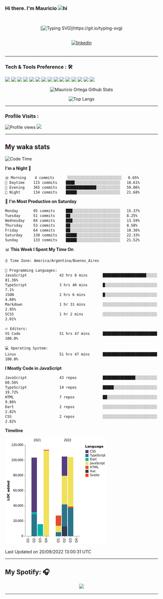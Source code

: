 ### Hi there. I'm Mauricio <img src="https://user-images.githubusercontent.com/1303154/88677602-1635ba80-d120-11ea-84d8-d263ba5fc3c0.gif" width="28px" alt="hi">
<br /> 

<div align="center">
  
[![Typing SVG](https://readme-typing-svg.herokuapp.com?size=25&duration=7000&center=true&vCenter=true&width=650&height=40&lines=WELCOME!;My+name+is+Mauricio+Ortega...;I+am+a+Front-End+Developer...;I+hope+you+find+what+you+are+looking+for...;You+have+my+contact+information...;MAY+THE+FORCE+BE+WITH+YOU...)](https://git.io/typing-svg)

</div>
  
<br />

<div align="center">
  
<a href="https://www.linkedin.com/in/mauriciortega/" target="_blank">
<img src=https://img.shields.io/badge/linkedin-%231E77B5.svg?&style=for-the-badge&logo=linkedin&logoColor=white alt=linkedin style="margin-bottom: 5px;" />
</a>
  
</div>

<br />



<!--
**Nekzus/Nekzus** is a ✨ _special_ ✨ repository because its `README.md` (this file) appears on your GitHub profile.

Here are some ideas to get you started:

- 🔭 I’m currently working on ...
- 🌱 I’m currently learning ...
- 👯 I’m looking to collaborate on ...
- 🤔 I’m looking for help with ...
- 💬 Ask me about ...
- 📫 How to reach me: ...
- 😄 Pronouns: ...
- ⚡ Fun fact: ...
-->

---

### Tech & Tools Preference : 🛠

<img src = "https://img.shields.io/badge/-HTML5-E34F26?style=flat&logo=html5&logoColor=white"> <img src = "https://img.shields.io/badge/-CSS3-1572B6?style=flat&logo=css3&logoColor=white">
<img src="https://img.shields.io/badge/-Sass-cc6699?style=flat&logo=sass&logoColor=ffffff">
<img src="https://img.shields.io/badge/-Bootstrap-563D7C?style=flat&logo=bootstrap&logoColor=white">
<img src="https://img.shields.io/badge/-JavaScript-eed718?style=flat&logo=javascript&logoColor=ffffff">
<img src="https://img.shields.io/badge/-React-000000?style=flat&logo=react&logoColor=00c8ff">
<img src="https://img.shields.io/badge/-Next-000000?style=flat&logo=nextdotjs&logoColor=white">
<img src="http://img.shields.io/badge/-Vue-black?style=flat&logo=vuedotjs&logoColor=4FC08D">
<img src="http://img.shields.io/badge/-Flutter-black?style=flat&logo=flutter&logoColor=02569B">
<img src="https://img.shields.io/badge/-Node.js-3C873A?style=flat&logo=Node.js&logoColor=white">
<img src="http://img.shields.io/badge/-Git-F1502F?style=flat&logo=git&logoColor=FFFFFF">
<img src="http://img.shields.io/badge/-Github-000000?style=flat&logo=github&logoColor=FFFFFF">
<img src="https://img.shields.io/badge/-Firebase-FFA611?style=flat&logo=firebase&logoColor=FFFFFF">
<img src="http://img.shields.io/badge/-Vercel-black?style=flat&logo=vercel&logoColor=white">
<img src="http://img.shields.io/badge/-VS%20Code-007ACC?style=flat&logo=visual%20studio%20code&logoColor=white">


<div align="center">
  
![Mauricio Ortega Github Stats](https://github-readme-stats.vercel.app/api?username=Nekzus&show_icons=true&title_color=fff&icon_color=79ff97&text_color=9f9f9f&bg_color=151515)

![Top Langs](https://github-readme-stats.vercel.app/api/top-langs/?username=Nekzus&hide=css,html,less&layout=compact&title_color=fff&icon_color=79ff97&text_color=9f9f9f&bg_color=151515)

</div>
  
---

### Profile Visits :
  
![Profile views](https://gpvc.arturio.dev/Nekzus)  <img src="https://img.shields.io/github/followers/Nekzus?label=Follow" style=" float:left, margin-right:10px" />

---


## My waka stats
<!--START_SECTION:waka-->
![Code Time](http://img.shields.io/badge/Code%20Time-1%2C319%20hrs%2013%20mins-blue)

**I'm a Night 🦉** 

```text
🌞 Morning    4 commits      ░░░░░░░░░░░░░░░░░░░░░░░░░   0.65% 
🌆 Daytime    115 commits    ████░░░░░░░░░░░░░░░░░░░░░   18.61% 
🌃 Evening    365 commits    ██████████████░░░░░░░░░░░   59.06% 
🌙 Night      134 commits    █████░░░░░░░░░░░░░░░░░░░░   21.68%

```
📅 **I'm Most Productive on Saturday** 

```text
Monday       95 commits     ███░░░░░░░░░░░░░░░░░░░░░░   15.37% 
Tuesday      51 commits     ██░░░░░░░░░░░░░░░░░░░░░░░   8.25% 
Wednesday    84 commits     ███░░░░░░░░░░░░░░░░░░░░░░   13.59% 
Thursday     53 commits     ██░░░░░░░░░░░░░░░░░░░░░░░   8.58% 
Friday       64 commits     ██░░░░░░░░░░░░░░░░░░░░░░░   10.36% 
Saturday     138 commits    █████░░░░░░░░░░░░░░░░░░░░   22.33% 
Sunday       133 commits    █████░░░░░░░░░░░░░░░░░░░░   21.52%

```


📊 **This Week I Spent My Time On** 

```text
⌚︎ Time Zone: America/Argentina/Buenos_Aires

💬 Programming Languages: 
JavaScript               42 hrs 8 mins       ████████████████████░░░░░   81.36% 
TypeScript               3 hrs 40 mins       █░░░░░░░░░░░░░░░░░░░░░░░░   7.1% 
JSON                     2 hrs 6 mins        █░░░░░░░░░░░░░░░░░░░░░░░░   4.08% 
Markdown                 1 hr 31 mins        ░░░░░░░░░░░░░░░░░░░░░░░░░   2.95% 
SCSS                     1 hr 2 mins         ░░░░░░░░░░░░░░░░░░░░░░░░░   2.01%

🔥 Editors: 
VS Code                  51 hrs 47 mins      █████████████████████████   100.0%

💻 Operating System: 
Linux                    51 hrs 47 mins      █████████████████████████   100.0%

```

**I Mostly Code in JavaScript** 

```text
JavaScript               43 repos            ███████████████░░░░░░░░░░   60.56% 
TypeScript               14 repos            █████░░░░░░░░░░░░░░░░░░░░   19.72% 
HTML                     7 repos             ██░░░░░░░░░░░░░░░░░░░░░░░   9.86% 
Dart                     2 repos             ░░░░░░░░░░░░░░░░░░░░░░░░░   2.82% 
CSS                      2 repos             ░░░░░░░░░░░░░░░░░░░░░░░░░   2.82%

```


**Timeline**

![Chart not found](https://raw.githubusercontent.com/Nekzus/Nekzus/main/charts/bar_graph.png) 


 Last Updated on 20/09/2022 13:00:31 UTC
<!--END_SECTION:waka-->

---
## My Spotify: 🎧

<div align="center"><img src="https://spotify-github-profile.vercel.app/api/view?uid=11169970531&cover_image=true&theme=default" /></div>

---
